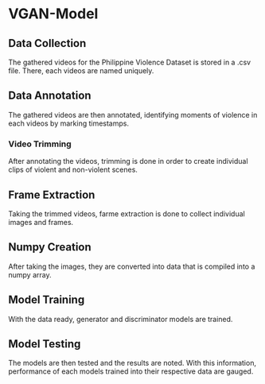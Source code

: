 # VGAN-Model

## Data Collection

The gathered videos for the Philippine Violence Dataset is stored in a .csv file. There, each videos are named uniquely.

## Data Annotation

The gathered videos are then annotated, identifying moments of violence in each videos by marking timestamps.

### Video Trimming

After annotating the videos, trimming is done in order to create individual clips of violent and non-violent scenes.

## Frame Extraction

Taking the trimmed videos, farme extraction is done to collect individual images and frames.

## Numpy Creation

After taking the images, they are converted into data that is compiled into a numpy array.

## Model Training

With the data ready, generator and discriminator models are trained.

## Model Testing

The models are then tested and the results are noted. With this information, performance of each models trained into their respective data are gauged.
